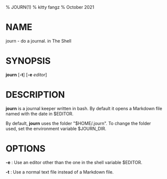 % JOURN(1)
% kitty fangz
% October 2021

# NAME

journ - do a journal. in The Shell

# SYNOPSIS

**journ** [**-t**] [**-e** *editor*]

# DESCRIPTION

**journ** is a journal keeper written in bash. By default it opens a Markdown file named with the date in $EDITOR.

By default, **journ** uses the folder "$HOME/.journ". To change the folder used, set the environment variable $JOURN\_DIR.

# OPTIONS

**-e**
:	Use an editor other than the one in the shell variable $EDITOR.

**-t**
:	Use a normal text file instead of a Markdown file.
